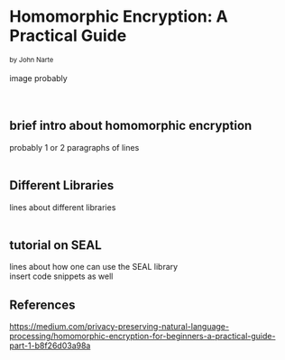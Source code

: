 # Homomorphic Encryption: A Practical Guide
<sub>by John Narte</sub>
<br/><br/>
image probably
\
<br/><br/>
## brief intro about homomorphic encryption
probably 1 or 2 paragraphs of lines
<br/><br/>
## Different Libraries
lines about different libraries
<br/><br/>
## tutorial on SEAL
lines about how one can use the SEAL library
\
insert code snippets as well
## References
https://medium.com/privacy-preserving-natural-language-processing/homomorphic-encryption-for-beginners-a-practical-guide-part-1-b8f26d03a98a
